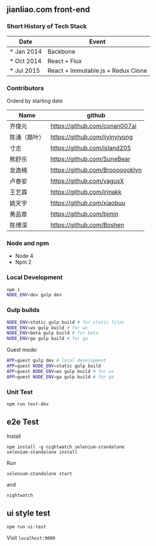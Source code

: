 jianliao.com front-end
-------------------------------

### Short History of Tech Stack
Date | Event
---- | -----
* Jan 2014 | Backbone
* Oct 2014 | React + Flux 
* Jul 2015 | React + Immutable.js + Redux Clone

### Contributors
Orderd by starting date

Name | github
---- | ------
齐俊元 | https://github.com/conan007ai
陈涌（题叶）| https://github.com/jiyinyiyong
寸志 | https://github.com/island205
熊舒乐 | https://github.com/SuneBear
龙逸楠 | https://github.com/Brooooooklyn
卢泰安 | https://github.com/vagusX
王艺霖 | https://github.com/irinakk
姚天宇 | https://github.com/xiaobuu
黄品章 | https://github.com/bjmin
陈博深 | https://github.com/Boshen

### Node and npm
* Node 4
* Npm 2

### Local Development

```bash
npm i
NODE_ENV=dev gulp dev
```

### Gulp builds

```bash
NODE_ENV=static gulp build # for static files
NODE_ENV=ws gulp build # for ws
NODE_ENV=beta gulp build # for beta
NODE_ENV=ga gulp build # for ga
```

Guest mode:

```bash
APP=guest gulp dev # local development
APP=guest NODE_ENV=static gulp build
APP=guest NODE_ENV=ws gulp build # for ws
APP=guest NODE_ENV=ga gulp build # for ga
```

### Unit Test

```
npm run test-dev
```

## e2e Test
Install
```
npm install -g nightwatch selenium-standalone
selenium-standalone install
```
Run 
```
selenium-standalone start
```
and
```
nightwatch
```

## ui style test
```
npm run ui-test
```
Visit `localhost:9000`
